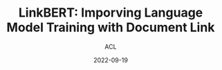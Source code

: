 ---
layout: seminar-post
title: "LinkBERT: Imporving Language Model Training with Document Link"
subtitle: 'ACL'
categories: NLP
tags: [Language Modeling]
date: 2022-09-19
pdf_url: 'https://drive.google.com/file/d/1OahM-L47hLsMsz8RmO15YM7j4S7gh0Wq/preview'
---